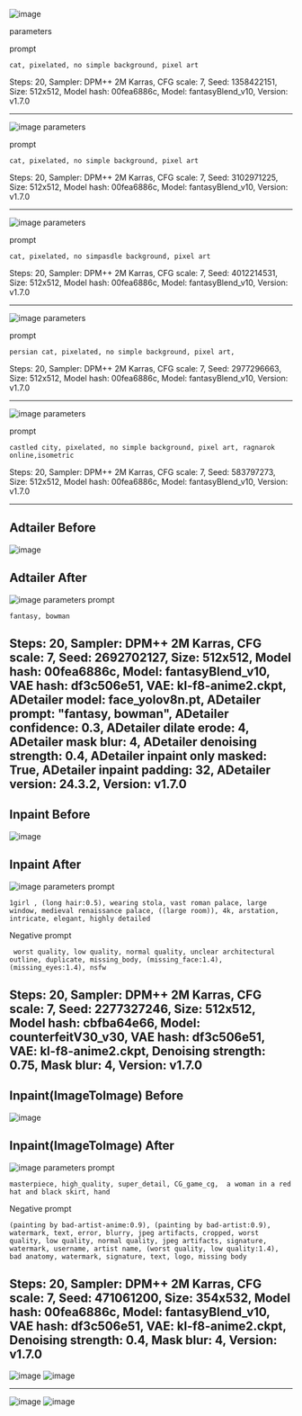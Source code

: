 ![image](https://raw.githubusercontent.com/parechae123/StableDiffusion2024_3/43cc4b4aedc30fc663fd2ba5cd56df4005521a54/%ED%94%84%EB%A1%AC%ED%94%84%ED%8A%B8%20%ED%85%8C%EC%8A%A4%ED%8A%B8/00117-1358422151.png)

parameters

prompt
```
cat, pixelated, no simple background, pixel art
```
Steps: 20, Sampler: DPM++ 2M Karras, CFG scale: 7, Seed: 1358422151, Size: 512x512, Model hash: 00fea6886c, Model: fantasyBlend_v10, Version: v1.7.0

----

![image](https://raw.githubusercontent.com/parechae123/StableDiffusion2024_3/43cc4b4aedc30fc663fd2ba5cd56df4005521a54/%ED%94%84%EB%A1%AC%ED%94%84%ED%8A%B8%20%ED%85%8C%EC%8A%A4%ED%8A%B8/00121-3102971225.png)
parameters

prompt
```
cat, pixelated, no simple background, pixel art
```
Steps: 20, Sampler: DPM++ 2M Karras, CFG scale: 7, Seed: 3102971225, Size: 512x512, Model hash: 00fea6886c, Model: fantasyBlend_v10, Version: v1.7.0

----

![image](https://raw.githubusercontent.com/parechae123/StableDiffusion2024_3/43cc4b4aedc30fc663fd2ba5cd56df4005521a54/%ED%94%84%EB%A1%AC%ED%94%84%ED%8A%B8%20%ED%85%8C%EC%8A%A4%ED%8A%B8/00127-4012214531.png)
parameters

prompt
```
cat, pixelated, no simpasdle background, pixel art
```
Steps: 20, Sampler: DPM++ 2M Karras, CFG scale: 7, Seed: 4012214531, Size: 512x512, Model hash: 00fea6886c, Model: fantasyBlend_v10, Version: v1.7.0

----

![image](https://raw.githubusercontent.com/parechae123/StableDiffusion2024_3/43cc4b4aedc30fc663fd2ba5cd56df4005521a54/%ED%94%84%EB%A1%AC%ED%94%84%ED%8A%B8%20%ED%85%8C%EC%8A%A4%ED%8A%B8/00129-2977296663.png)
parameters

prompt
```
persian cat, pixelated, no simple background, pixel art,
```
Steps: 20, Sampler: DPM++ 2M Karras, CFG scale: 7, Seed: 2977296663, Size: 512x512, Model hash: 00fea6886c, Model: fantasyBlend_v10, Version: v1.7.0

----

![image](https://raw.githubusercontent.com/parechae123/StableDiffusion2024_3/43cc4b4aedc30fc663fd2ba5cd56df4005521a54/%ED%94%84%EB%A1%AC%ED%94%84%ED%8A%B8%20%ED%85%8C%EC%8A%A4%ED%8A%B8/00134-583797273.png)
parameters

prompt
```
castled city, pixelated, no simple background, pixel art, ragnarok online,isometric
```
Steps: 20, Sampler: DPM++ 2M Karras, CFG scale: 7, Seed: 583797273, Size: 512x512, Model hash: 00fea6886c, Model: fantasyBlend_v10, Version: v1.7.0

----

## Adtailer Before

![image](https://github.com/parechae123/StableDiffusion2024_3/blob/main/%ED%94%84%EB%A1%AC%ED%94%84%ED%8A%B8%20%ED%85%8C%EC%8A%A4%ED%8A%B8/00176-2692702127.png?raw=true)

## Adtailer After


![image](https://github.com/parechae123/StableDiffusion2024_3/blob/main/%ED%94%84%EB%A1%AC%ED%94%84%ED%8A%B8%20%ED%85%8C%EC%8A%A4%ED%8A%B8/00178-2692702127.png?raw=true)
parameters
prompt
```
fantasy, bowman
```
Steps: 20, Sampler: DPM++ 2M Karras, CFG scale: 7, Seed: 2692702127, Size: 512x512, Model hash: 00fea6886c, Model: fantasyBlend_v10, VAE hash: df3c506e51, VAE: kl-f8-anime2.ckpt, ADetailer model: face_yolov8n.pt, ADetailer prompt: "fantasy, bowman", ADetailer confidence: 0.3, ADetailer dilate erode: 4, ADetailer mask blur: 4, ADetailer denoising strength: 0.4, ADetailer inpaint only masked: True, ADetailer inpaint padding: 32, ADetailer version: 24.3.2, Version: v1.7.0
----
## Inpaint Before

![image](https://github.com/parechae123/StableDiffusion2024_3/blob/main/%ED%94%84%EB%A1%AC%ED%94%84%ED%8A%B8%20%ED%85%8C%EC%8A%A4%ED%8A%B8/InPaintBefore.png?raw=true)

## Inpaint After


![image](https://github.com/parechae123/StableDiffusion2024_3/blob/main/%ED%94%84%EB%A1%AC%ED%94%84%ED%8A%B8%20%ED%85%8C%EC%8A%A4%ED%8A%B8/InPaintAfter.png?raw=true)
parameters
prompt
```
1girl , (long hair:0.5), wearing stola, vast roman palace, large window, medieval renaissance palace, ((large room)), 4k, arstation, intricate, elegant, highly detailed
```
Negative prompt
```
 worst quality, low quality, normal quality, unclear architectural outline, duplicate, missing_body, (missing_face:1.4), (missing_eyes:1.4), nsfw
```

Steps: 20, Sampler: DPM++ 2M Karras, CFG scale: 7, Seed: 2277327246, Size: 512x512, Model hash: cbfba64e66, Model: counterfeitV30_v30, VAE hash: df3c506e51, VAE: kl-f8-anime2.ckpt, Denoising strength: 0.75, Mask blur: 4, Version: v1.7.0
----
## Inpaint(ImageToImage) Before

![image](https://github.com/parechae123/StableDiffusion2024_3/blob/main/%ED%94%84%EB%A1%AC%ED%94%84%ED%8A%B8%20%ED%85%8C%EC%8A%A4%ED%8A%B8/ITIBefore.png?raw=true)

## Inpaint(ImageToImage) After


![image](https://github.com/parechae123/StableDiffusion2024_3/blob/main/%ED%94%84%EB%A1%AC%ED%94%84%ED%8A%B8%20%ED%85%8C%EC%8A%A4%ED%8A%B8/ITIAfter.png?raw=true)
parameters
prompt
```
masterpiece, high_quality, super_detail, CG_game_cg,  a woman in a red hat and black skirt, hand
```
Negative prompt
```
(painting by bad-artist-anime:0.9), (painting by bad-artist:0.9), watermark, text, error, blurry, jpeg artifacts, cropped, worst quality, low quality, normal quality, jpeg artifacts, signature, watermark, username, artist name, (worst quality, low quality:1.4), bad anatomy, watermark, signature, text, logo, missing body
```

Steps: 20, Sampler: DPM++ 2M Karras, CFG scale: 7, Seed: 471061200, Size: 354x532, Model hash: 00fea6886c, Model: fantasyBlend_v10, VAE hash: df3c506e51, VAE: kl-f8-anime2.ckpt, Denoising strength: 0.4, Mask blur: 4, Version: v1.7.0
----

![image](https://github.com/parechae123/StableDiffusion2024_3/blob/main/%ED%94%84%EB%A1%AC%ED%94%84%ED%8A%B8%20%ED%85%8C%EC%8A%A4%ED%8A%B8/LineArtBefore.jpg?raw=true)
![image](https://github.com/parechae123/StableDiffusion2024_3/blob/main/%ED%94%84%EB%A1%AC%ED%94%84%ED%8A%B8%20%ED%85%8C%EC%8A%A4%ED%8A%B8/LineArtAfter.png?raw=true)

----

![image](https://github.com/parechae123/StableDiffusion2024_3/blob/main/%ED%94%84%EB%A1%AC%ED%94%84%ED%8A%B8%20%ED%85%8C%EC%8A%A4%ED%8A%B8/LineArt2Before.jpg?raw=true)
![image](https://github.com/parechae123/StableDiffusion2024_3/blob/main/%ED%94%84%EB%A1%AC%ED%94%84%ED%8A%B8%20%ED%85%8C%EC%8A%A4%ED%8A%B8/LineArt2After.png?raw=true)